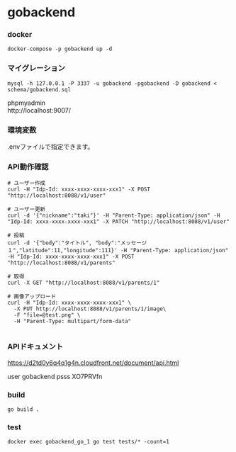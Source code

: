 # gobackend

### docker
```
docker-compose -p gobackend up -d
```

### マイグレーション
```
mysql -h 127.0.0.1 -P 3337 -u gobackend -pgobackend -D gobackend < schema/gobackend.sql
```

phpmyadmin  
http://localhost:9007/

### 環境変数
.envファイルで指定できます。

### API動作確認
```
# ユーザー作成
curl -H "Idp-Id: xxxx-xxxx-xxxx-xxx1" -X POST "http://localhost:8088/v1/user" 

# ユーザー更新
curl -d '{"nickname":"taki"}' -H "Parent-Type: application/json" -H "Idp-Id: xxxx-xxxx-xxxx-xxx1" -X PATCH "http://localhost:8088/v1/user" 

# 投稿
curl -d '{"body":"タイトル", "body":"メッセージ１","latitude":11,"longitude":111}' -H "Parent-Type: application/json" -H "Idp-Id: xxxx-xxxx-xxxx-xxx1" -X POST "http://localhost:8088/v1/parents" 

# 取得
curl -X GET "http://localhost:8088/v1/parents/1" 

# 画像アップロード
curl -H "Idp-Id: xxxx-xxxx-xxxx-xxx1" \
  -X PUT http://localhost:8088/v1/parents/1/image\
  -F "file=@test.png" \
  -H "Parent-Type: multipart/form-data"
  
```

### APIドキュメント
https://d2td0y6q4q1g4n.cloudfront.net/document/api.html

user      gobackend
psss      XO7PRVfn

### build
```
go build .
```

### test
```
docker exec gobackend_go_1 go test tests/* -count=1
```


